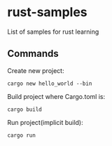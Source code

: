 # rust-samples

List of samples for rust learning

## Commands

Create new project:

    cargo new hello_world --bin

Build project where Cargo.toml is:

    cargo build

Run project(implicit build):

    cargo run